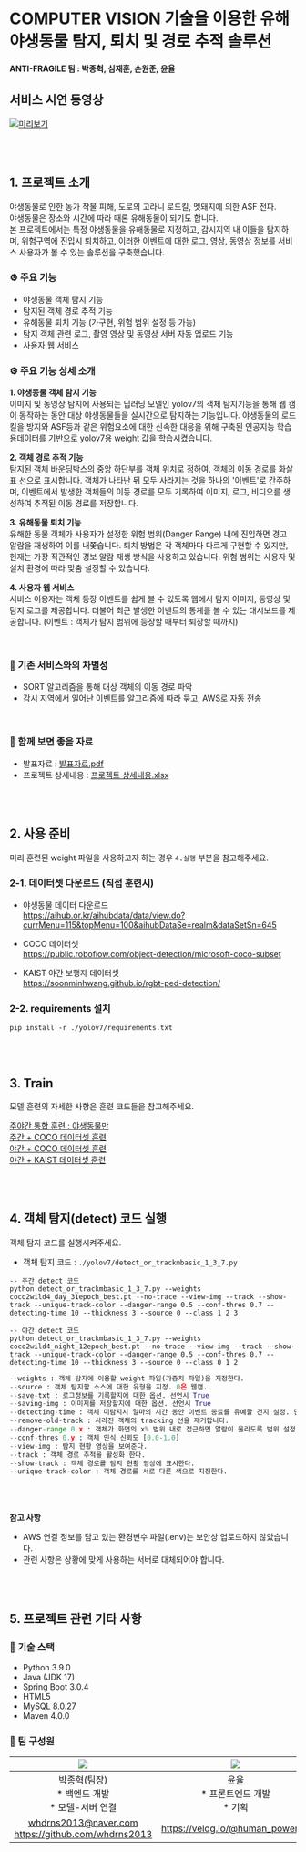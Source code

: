 # COMPUTER VISION 기술을 이용한 유해 야생동물 탐지, 퇴치 및 경로 추적 솔루션

**ANTI-FRAGILE 팀 : 박종혁, 심재훈, 손원준, 윤율**  

## 서비스 시연 동영상

[![미리보기](./video_screenshot.jpg)](https://youtu.be/N_B2FDlZ5io)

<br>
<br>

## 1. 프로젝트 소개

야생동물로 인한 농가 작물 피해, 도로의 고라니 로드킬, 멧돼지에 의한 ASF 전파.  
야생동물은 장소와 시간에 따라 때론 유해동물이 되기도 합니다.  
본 프로젝트에서는 특정 야생동물을 유해동물로 지정하고, 감시지역 내 이들을 탐지하며, 위험구역에 진입시 퇴치하고, 이러한 이벤트에 대한 로그, 영상, 동영상 정보를 서비스 사용자가 볼 수 있는 솔루션을 구축했습니다.  

### ⚙️ 주요 기능  

* 야생동물 객체 탐지 기능  
* 탐지된 객체 경로 추적 기능  
* 유해동물 퇴치 기능 (가구현, 위험 범위 설정 등 가능)  
* 탐지 객체 관련 로그, 촬영 영상 및 동영상 서버 자동 업로드 기능
* 사용자 웹 서비스  


### ⚙️ 주요 기능 상세 소개  

**1. 야생동물 객체 탐지 기능**  
이미지 및 동영상 탐지에 사용되는 딥러닝 모델인 yolov7의 객체 탐지기능을 통해 웹 캠이 동작하는 동안 대상 야생동물들을 실시간으로 탐지하는 기능입니다. 야생동물의 로드킬을 방지와 ASF등과 같은 위험요소에 대한 신속한 대응을 위해 구축된 인공지능 학습용데이터를 기반으로 yolov7용 weight 값을 학습시켰습니다.  

**2. 객체 경로 추적 기능**  
탐지된 객체 바운딩박스의 중앙 하단부를 객체 위치로 정하여, 객체의 이동 경로를 화살표 선으로 표시합니다. 객체가 나타난 뒤 모두 사라지는 것을 하나의 '이벤트'로 간주하며, 이벤트에서 발생한 객체들의 이동 경로를 모두 기록하여 이미지, 로그, 비디오를 생성하여 추적된 이동 경로를 저장합니다.  

**3. 유해동물 퇴치 기능**  
유해한 동물 객체가 사용자가 설정한 위험 범위(Danger Range) 내에 진입하면 경고 알람을 재생하여 이를 내쫓습니다. 퇴치 방법은 각 객체마다 다르게 구현할 수 있지만, 현재는 가장 직관적인 경보 알람 재생 방식을 사용하고 있습니다. 위험 범위는 사용자 및 설치 환경에 따라 맞춤 설정할 수 있습니다.  

**4. 사용자 웹 서비스**  
서비스 이용자는 객체 등장 이벤트를 쉽게 볼 수 있도록 웹에서 탐지 이미지, 동영상 및 탐지 로그를 제공합니다. 더불어 최근 발생한 이벤트의 통계를 볼 수 있는 대시보드를 제공합니다.  (이벤트 : 객체가 탐지 범위에 등장할 때부터 퇴장할 때까지)  

<br>

### 🌟 기존 서비스와의 차별성  

* SORT 알고리즘을 통해 대상 객체의 이동 경로 파악  
* 감시 지역에서 일어난 이벤트를 알고리즘에 따라 묶고, AWS로 자동 전송  

<br>

### 📁 함께 보면 좋을 자료  

* 발표자료 : [발표자료.pdf](./01.%20%EB%B0%9C%ED%91%9C%EC%9E%90%EB%A3%8C_anti-fragile.pdf)  
* 프로젝트 상세내용 : [프로젝트 상세내용.xlsx](./04.%20%ED%94%84%EB%A1%9C%EC%A0%9D%ED%8A%B8%20%EC%83%81%EC%84%B8%EB%82%B4%EC%9A%A9_antifragile.xlsx)  

<br>
<br>

## 2. 사용 준비  

미리 훈련된 weight 파일을 사용하고자 하는 경우 `4.실행` 부분을 참고해주세요.  

### 2-1. 데이터셋 다운로드 (직접 훈련시)  

* 야생동물 데이터 다운로드  
https://aihub.or.kr/aihubdata/data/view.do?currMenu=115&topMenu=100&aihubDataSe=realm&dataSetSn=645  

* COCO 데이터셋  
https://public.roboflow.com/object-detection/microsoft-coco-subset  

* KAIST 야간 보행자 데이터셋  
https://soonminhwang.github.io/rgbt-ped-detection/  


### 2-2. requirements 설치  

```terminal
pip install -r ./yolov7/requirements.txt
```

<br>
<br>

## 3. Train  

모델 훈련의 자세한 사항은 훈련 코드들을 참고해주세요.  

[주야간 통합 훈련 : 야생동물만](./train/yolov7_train_%EC%95%BC%EC%83%9D%EB%8F%99%EB%AC%BC.ipynb)  
[주간 + COCO 데이터셋 훈련](./train/yolov7_train_coco%EA%B0%80%EC%A4%91%EC%B9%98%2B%EC%95%BC%EC%83%9D%EB%8F%99%EB%AC%BC4%EC%A2%85_%EC%A3%BC%EA%B0%84_%EC%A0%84%EC%9D%B4%ED%95%99%EC%8A%B5.ipynb)  
[야간 + COCO 데이터셋 훈련](./train/yolov7_train_coco%EA%B0%80%EC%A4%91%EC%B9%98%2B%EC%95%BC%EC%83%9D%EB%8F%99%EB%AC%BC4%EC%A2%85_%EC%95%BC%EA%B0%84_%EC%A0%84%EC%9D%B4%ED%95%99%EC%8A%B5.ipynb)  
[야간 + KAIST 데이터셋 훈련](./train/yolov7_train_KAIST야간보행자%2B야생동물4종_야간_일반학습.ipynb)  

<br>
<br>

## 4. 객체 탐지(detect) 코드 실행  

객체 탐지 코드를 실행시켜주세요.  
* 객체 탐지 코드 : `./yolov7/detect_or_trackmbasic_1_3_7.py`  

```terminal
-- 주간 detect 코드
python detect_or_trackmbasic_1_3_7.py --weights coco2wild4_day_31epoch_best.pt --no-trace --view-img --track --show-track --unique-track-color --danger-range 0.5 --conf-thres 0.7 --detecting-time 10 --thickness 3 --source 0 --class 1 2 3

-- 야간 detect 코드
python detect_or_trackmbasic_1_3_7.py --weights coco2wild4_night_12epoch_best.pt --no-trace --view-img --track --show-track --unique-track-color --danger-range 0.5 --conf-thres 0.7 --detecting-time 10 --thickness 3 --source 0 --class 0 1 2

```

```python
--weights : 객체 탐지에 이용할 weight 파일(가중치 파일)을 지정한다.
--source : 객체 탐지할 소스에 대한 유형을 지정. 0은 웹캠.
--save-txt : 로그정보를 기록할지에 대한 옵션. 선언시 True
--saving-img : 이미지를 저장할지에 대한 옵션. 선언시 True
--detecting-time : 객체 미탐지시 얼마의 시간 동안 이벤트 종료를 유예할 건지 설정. 단위는 초(sec)
--remove-old-track : 사라진 객체의 tracking 선을 제거합니다.
--danger-range 0.x : 객체가 화면의 x% 범위 내로 접근하면 알람이 울리도록 범위 설정 [0.0-1.0]
--conf-thres 0.y : 객체 인식 신뢰도 [0.0-1.0]
--view-img : 탐지 현황 영상을 보여준다.
--track : 객체 경로 추적을 활성화 한다.
--show-track : 객체 경로를 탐지 현황 영상에 표시한다.
--unique-track-color : 객체 경로를 서로 다른 색으로 지정한다.
```

<br>
<br>

**참고 사항**  
* AWS 연결 정보를 담고 있는 환경변수 파일(.env)는 보안상 업로드하지 않았습니다.  
* 관련 사항은 상황에 맞게 사용하는 서버로 대체되어야 합니다.  

<br>
<br>

## 5. 프로젝트 관련 기타 사항  

### 🔨 기술 스택  
- Python 3.9.0  
- Java (JDK 17)  
- Spring Boot 3.0.4  
- HTML5  
- MySQL 8.0.27  
- Maven 4.0.0  

### 👥 팀 구성원

|![](./src/team-01.png)|![](./src/team-02.png)|![](./src/team-03.png)|![](./src/team-04.png)|
|---|---|---|---|
|<center>박종혁(팀장)<br>* 백엔드 개발<br>* 모델-서버 연결</center>|<center>윤율<br>* 프론트엔드 개발<br>* 기획|<center>심재훈<br>* 백엔드 개발<br>* 경로추적 구현|<center>손원준<br>* 백엔드 개발<br>* 모델 학습|
|<center>whdrns2013@naver.com<br>https://github.com/whdrns2013|https://velog.io/@human_power22|https://blog.naver.com/doctorsim1|https://velog.io/@swj6446|

<br>
<br>
